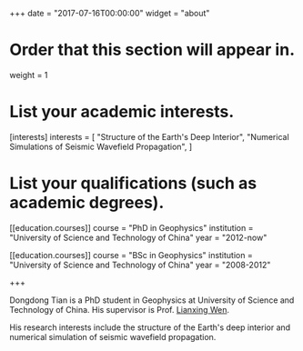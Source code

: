 +++
date = "2017-07-16T00:00:00"
widget = "about"

# Order that this section will appear in.
weight = 1

# List your academic interests.
[interests]
  interests = [
    "Structure of the Earth's Deep Interior",
    "Numerical Simulations of Seismic Wavefield Propagation",
  ]

# List your qualifications (such as academic degrees).
[[education.courses]]
  course = "PhD in Geophysics"
  institution = "University of Science and Technology of China"
  year = "2012-now"

[[education.courses]]
  course = "BSc in Geophysics"
  institution = "University of Science and Technology of China"
  year = "2008-2012"

+++

Dongdong Tian is a PhD student in Geophysics at University of Science
and Technology of China.
His supervisor is Prof. [Lianxing Wen](http://geophysics.geo.sunysb.edu/wen/).

His research interests include the structure of the Earth's deep interior
and numerical simulation of seismic wavefield propagation.
